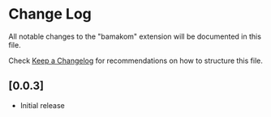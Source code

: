 # Change Log

All notable changes to the "bamakom" extension will be documented in this file.

Check [Keep a Changelog](http://keepachangelog.com/) for recommendations on how to structure this file.

## [0.0.3]

- Initial release